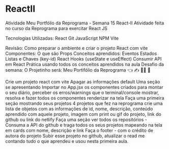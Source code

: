 # ReactII
Atividade Meu Portfólio da Reprograma - Semana 15 React-II
Atividade feita no curso da Reprograma para exercitar React JS 

Tecnologias Utilizadas:
React Git JavaScript  NPM Vite



Revisão:
Como preparar o ambiente e criar o projeto React com vite
Componentes: O que são
Props
Conceitos aprendidos:
Eventos
Estados
Listas e Chaves (key-id)
React Hooks (useState e useEffect)
Consumir API em React
Prática usando todos os conceitos aprendidos na aula
Desafio da semana:
O Projetinho será: Meu Portifólio da Reprograma 👈 ✍️ 👩‍💻 📖

Crie um projeto react com vite
Apagar as informações default
Uma seção se apresentando
Importar no App.jsx os componentes criados para montar o seu diário, perceber os erros/warnings que o terminal/console mostrar, resolva e fazer todos os componentes renderizar na tela
Faça uma primeira seção mostrando seus projetos 4 projetos que fez na reprograma crie uma lista de objetos com as informações de id, nome, descrição, conteúdo aprendido com aquele projeto, imagem com print ou gif do projeto, link do github ou link do netlify
Faça uma seção ver todos os repositórios - Consuma a API do github e traga todos os seus projetos mapeando na tela em cards com nome, descrição e link
Faça o footer - com o crédito de autora do projeto
Subir esse projeto no github, atualizar o read me contando tudo o que aprendeu e usou nesta primeira aula.
